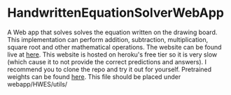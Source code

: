 # HandwrittenEquationSolverWebApp
A Web app that solves solves the equation written on the drawing board. This implementation can perform addition, subtraction, multiplication, square root and other mathematical operations.
The website can be found live at <a href='https://arogyad.herokuapp.com/' target='_blank'> here</a>. This website is hosted on heroku's free tier so it is very slow (which cause it to not provide the correct predictions and answers). I recommend you to clone the repo and try it out for yourself.
Pretrained weights can be found <a href='https://drive.google.com/file/d/13SDG1ODWq4ku_G4UZEVc3m9Pvc4aGluA/view?usp=sharing' target='_blank'>here</a>. This file should be placed under webapp/HWES/utils/
